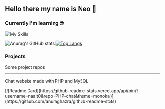 ## Hello there my name is Neo 👋

### Currently I'm learning 🤓

[![My Skills](https://skillicons.dev/icons?i=js,react,nodejs,php,html,css)](https://skillicons.dev)

![Anurag's GitHub stats](https://github-readme-stats.vercel.app/api?username=naalt0&show_icons=true&theme=monokai) 
[![Top Langs](https://github-readme-stats.vercel.app/api/top-langs/?username=naalt0&langs_count=3&theme=monokai)](https://github.com/anuraghazra/github-readme-stats)

### Projects
<p> Some project repos <p>

----------------------------

<p>Chat website made with PHP and MySQL</p>
[![Readme Card](https://github-readme-stats.vercel.app/api/pin/?username=naalt0&repo=PHP-chat&theme=monokai)](https://github.com/anuraghazra/github-readme-stats)
